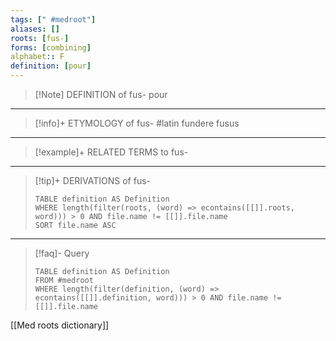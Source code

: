 ```yaml
---
tags: [" #medroot"]
aliases: []
roots: [fus-]
forms: [combining]
alphabet:: F
definition: [pour]
---
```

>[!Note] DEFINITION of fus-
>pour
_____
>[!info]+ ETYMOLOGY of fus-
>#latin fundere fusus
_____
>[!example]+ RELATED TERMS to fus-
>
_____
>[!tip]+ DERIVATIONS of fus-
>```dataview
>TABLE definition AS Definition 
>WHERE length(filter(roots, (word) => econtains([[]].roots, word))) > 0 AND file.name != [[]].file.name
>SORT file.name ASC
>```
____
>[!faq]- Query
>```dataview
>TABLE definition AS Definition
>FROM #medroot
>WHERE length(filter(definition, (word) => econtains([[]].definition, word))) > 0 AND file.name != [[]].file.name
>```

[[Med roots dictionary]]